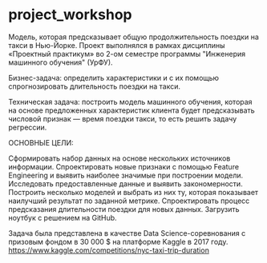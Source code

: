 # project_workshop
Модель, которая предсказывает общую продолжительность поездки на такси в Нью-Йорке. Проект выполнялся в рамках дисциплины «Проектный практикум» во 2-ом семестре программы "Инженерия машинного обучения" (УрФУ).

Бизнес-задача: определить характеристики и с их помощью спрогнозировать длительность поездки на такси.

Техническая задача: построить модель машинного обучения, которая на основе предложенных характеристик клиента будет предсказывать числовой признак — время поездки такси, то есть решить задачу регрессии.

ОСНОВНЫЕ ЦЕЛИ:

Сформировать набор данных на основе нескольких источников информации.
Спроектировать новые признаки с помощью Feature Engineering и выявить наиболее значимые при построении модели.
Исследовать предоставленные данные и выявить закономерности.
Построить несколько моделей и выбрать из них ту, которая показывает наилучший результат по заданной метрике.
Спроектировать процесс предсказания длительности поездки для новых данных.
Загрузить ноутбук с решением на GitHub.

Задача была представлена в качестве Data Science-соревнования с призовым фондом в 30 000 $ на платформе Kaggle в 2017 году.
https://www.kaggle.com/competitions/nyc-taxi-trip-duration
